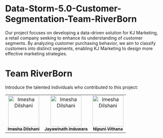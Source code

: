 # Data-Storm-5.0-Customer-Segmentation-Team-RiverBorn

Our project focuses on developing a data-driven solution for KJ Marketing, a retail company seeking to enhance its understanding of customer segments. By analyzing customer purchasing behavior, we aim to classify customers into distinct segments, enabling KJ Marketing to design more effective marketing strategies.

# Team RiverBorn

Introduce the talented individuals who contributed to this project:
<table align = "center">
    <tbody>
        <tr>
            <td align="center">
                <a href="https://github.com/ImeshaDilshani">
                    <img src="https://avatars.githubusercontent.com/u/93858302?v=4" width="100px;" alt="Imesha Dilshani"/>
                    <br />
                    <sub><b>Imesha Dilshani</b></sub>
                </a>
            </td>
          <td align="center">
                <a href="https://github.com/induwara43">
                    <img src="https://avatars.githubusercontent.com/u/90089540?v=4" width="100px;" alt="Imesha Dilshani"/>
                    <br />
                    <sub><b>Jayawinath Induwara</b></sub>
                </a>
            </td>
          <td align="center">
                <a href="https://github.com/NipuniVithana">
                    <img src="https://avatars.githubusercontent.com/u/99274261?v=4" width="100px;" alt="Imesha Dilshani"/>
                    <br />
                    <sub><b>Nipuni Vithana</b></sub>
                </a>
            </td>
        </tr> 
    </tbody>  
</table> 
